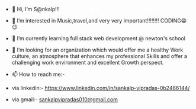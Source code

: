 - 👋 Hi, I’m S@nkalp!!!
- 👀 I’m interested in Music,travel,and very very important!!!!!!!! CODING😁😉
- 🌱 I’m currently learning full stack web development @ newton's school
- 💞️ I’m looking for an organization which would offer me a healthy Work culture, an atmosphere that
     enhances my professional Skills and offer a challenging work environment and excellent Growth
     perspect.
     
- 📫 How to reach me:- 
- via linkedin:- https://www.linkedin.com/in/sankalp-vipradas-0b2486144/
- via gmail:- sankalpvipradas010@gmail.com    
                       
   

<!---
Sanky2211/Sanky2211 is a ✨ special ✨ repository because its `README.md` (this file) appears on your GitHub profile.
You can click the Preview link to take a look at your changes.
--->
